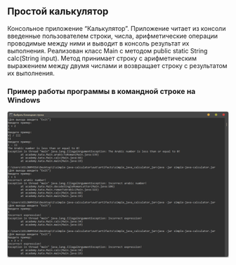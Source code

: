 ## Простой калькулятор

Консольное приложение “Калькулятор”. Приложение читает из консоли введенные пользователем строки, числа, арифметические операции проводимые между ними и выводит в консоль результат их выполнения.
Реализован класс Main с методом public static String calc(String input). Метод принимает строку с арифметическим выражением между двумя числами и возвращает строку с результатом их выполнения.

### Пример работы программы в командной строке на Windows

<p align="center">
  <img src="images/screenshot_cmd.png">
</p>
